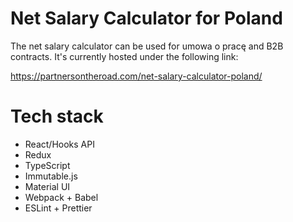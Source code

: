 # Net Salary Calculator for Poland

The net salary calculator can be used for umowa o pracę and B2B contracts. It's currently hosted under the following link:

https://partnersontheroad.com/net-salary-calculator-poland/

# Tech stack

- React/Hooks API
- Redux
- TypeScript
- Immutable.js
- Material UI
- Webpack + Babel
- ESLint + Prettier
